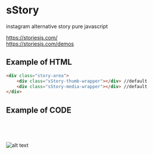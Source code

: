 # sStory
instagram alternative story pure javascript

https://storiesjs.com/ <br />
https://storiesjs.com/demos

<h2>Example of HTML</h2>

```html
<div class="story-area">
    <div class="sStory-thumb-wrapper"></div> //default
    <div class="sStory-media-wrapper"></div> //default
</div>
```

<h2>Example of CODE</h2>
<pre>
<code>
<script>
    var story = new sStory({
        thumbWrapperClass: '.sStory-thumb-wrapper', //default
        thumbItemClass: 'item', //default
        mediaWrapperClass: '.sStory-media-wrapper', //default
        mediaItemClass: 'media', //default
        language: { 
            button: "Detaylı Bilgi", //default
            sendLabel: "Paylaş", //default
            sendButton: "Gönder" //default
        }, 
        data: storiesData //storiesData.js JSON List
    });
</script>
</code>
</pre>

![alt text](https://storiesjs.com/sStory-ss.png)

